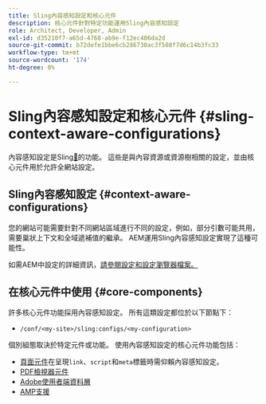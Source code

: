 ```yaml
---
title: Sling內容感知設定和核心元件
description: 核心元件針對特定功能運用Sling內容感知設定
role: Architect, Developer, Admin
exl-id: d35210f7-a65d-4768-ab9e-f12ec406da2d
source-git-commit: b72defe1bbe6cb286730ac3f508f7d6c14b3fc33
workflow-type: tm+mt
source-wordcount: '174'
ht-degree: 0%

---
```


# Sling內容感知設定和核心元件 {#sling-context-aware-configurations}

內容感知設定是Sling[&#128279;](https://sling.apache.org/documentation/bundles/context-aware-configuration/context-aware-configuration.html)的功能。 這些是與內容資源或資源樹相關的設定，並由核心元件用於允許全網站設定。

## Sling內容感知設定 {#context-aware-configurations}

您的網站可能需要針對不同網站區域進行不同的設定，例如，部分引數可能共用，需要巢狀上下文和全域遞補值的繼承。 AEM運用Sling內容感知設定實現了這種可能性。

如需AEM中設定的詳細資訊，[請參閱設定和設定瀏覽器檔案。](https://experienceleague.adobe.com/docs/experience-manager-cloud-service/implementing/developing/configurations.html)

## 在核心元件中使用 {#core-components}

許多核心元件功能採用內容感知設定。 所有這類設定都位於以下節點下：

* `/conf/<my-site>/sling:configs/<my-configuration>`

個別組態取決於特定元件或功能。 使用內容感知設定的核心元件功能包括：

* [頁面元件](https://github.com/adobe/aem-core-wcm-components/tree/main/content/src/content/jcr_root/apps/core/wcm/components/page/v3/page#loading-of-context-aware-cssjs)在呈現`link`、`script`和`meta`標籤時需仰賴內容感知設定。
* [PDF檢視器元件](https://github.com/adobe/aem-core-wcm-components/tree/master/content/src/content/jcr_root/apps/core/wcm/components/pdfviewer/v1/pdfviewer#context-aware-config)
* [Adobe使用者端資料層](/help/developing/data-layer/overview.md#installation-activation)
* [AMP支援](https://github.com/adobe/aem-core-wcm-components/tree/master/extensions/amp)
